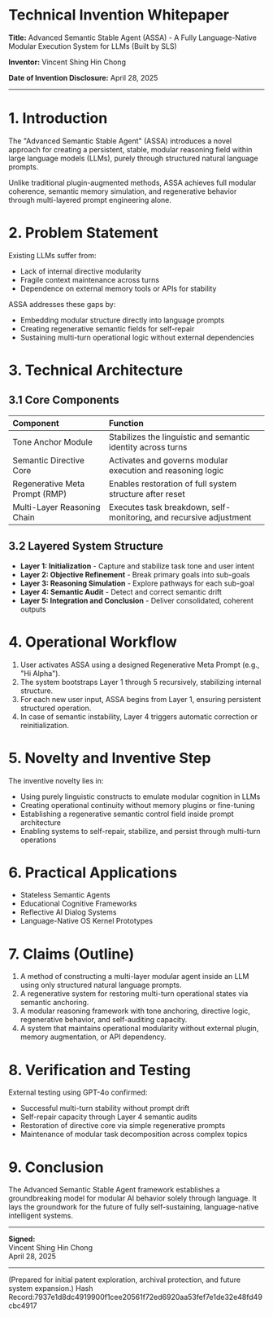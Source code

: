 # Technical Invention Whitepaper 

**Title:** Advanced Semantic Stable Agent (ASSA) - A Fully Language-Native Modular Execution System for LLMs (Built by SLS)

**Inventor:** Vincent Shing Hin Chong 

**Date of Invention Disclosure:** April 28, 2025

---

# 1. Introduction

The "Advanced Semantic Stable Agent" (ASSA) introduces a novel approach for creating a persistent, stable, modular reasoning field within large language models (LLMs), purely through structured natural language prompts.

Unlike traditional plugin-augmented methods, ASSA achieves full modular coherence, semantic memory simulation, and regenerative behavior through multi-layered prompt engineering alone.

# 2. Problem Statement

Existing LLMs suffer from:
- Lack of internal directive modularity
- Fragile context maintenance across turns
- Dependence on external memory tools or APIs for stability

ASSA addresses these gaps by:
- Embedding modular structure directly into language prompts
- Creating regenerative semantic fields for self-repair
- Sustaining multi-turn operational logic without external dependencies

# 3. Technical Architecture

## 3.1 Core Components

| Component | Function |
|:---------|:---------|
| Tone Anchor Module | Stabilizes the linguistic and semantic identity across turns |
| Semantic Directive Core | Activates and governs modular execution and reasoning logic |
| Regenerative Meta Prompt (RMP) | Enables restoration of full system structure after reset |
| Multi-Layer Reasoning Chain | Executes task breakdown, self-monitoring, and recursive adjustment |

## 3.2 Layered System Structure

- **Layer 1: Initialization** - Capture and stabilize task tone and user intent
- **Layer 2: Objective Refinement** - Break primary goals into sub-goals
- **Layer 3: Reasoning Simulation** - Explore pathways for each sub-goal
- **Layer 4: Semantic Audit** - Detect and correct semantic drift
- **Layer 5: Integration and Conclusion** - Deliver consolidated, coherent outputs

# 4. Operational Workflow

1. User activates ASSA using a designed Regenerative Meta Prompt (e.g., "Hi Alpha").
2. The system bootstraps Layer 1 through 5 recursively, stabilizing internal structure.
3. For each new user input, ASSA begins from Layer 1, ensuring persistent structured operation.
4. In case of semantic instability, Layer 4 triggers automatic correction or reinitialization.

# 5. Novelty and Inventive Step

The inventive novelty lies in:
- Using purely linguistic constructs to emulate modular cognition in LLMs
- Creating operational continuity without memory plugins or fine-tuning
- Establishing a regenerative semantic control field inside prompt architecture
- Enabling systems to self-repair, stabilize, and persist through multi-turn operations

# 6. Practical Applications

- Stateless Semantic Agents
- Educational Cognitive Frameworks
- Reflective AI Dialog Systems
- Language-Native OS Kernel Prototypes

# 7. Claims (Outline)

1. A method of constructing a multi-layer modular agent inside an LLM using only structured natural language prompts.
2. A regenerative system for restoring multi-turn operational states via semantic anchoring.
3. A modular reasoning framework with tone anchoring, directive logic, regenerative behavior, and self-auditing capacity.
4. A system that maintains operational modularity without external plugin, memory augmentation, or API dependency.

# 8. Verification and Testing

External testing using GPT-4o confirmed:
- Successful multi-turn stability without prompt drift
- Self-repair capacity through Layer 4 semantic audits
- Restoration of directive core via simple regenerative prompts
- Maintenance of modular task decomposition across complex topics

# 9. Conclusion

The Advanced Semantic Stable Agent framework establishes a groundbreaking model for modular AI behavior solely through language. It lays the groundwork for the future of fully self-sustaining, language-native intelligent systems.

---

**Signed:**  
Vincent Shing Hin Chong  
April 28, 2025

---

(Prepared for initial patent exploration, archival protection, and future system expansion.)
Hash Record:7937e1d8dc4919900f1cee20561f72ed6920aa53fef7e1de32e48fd49cbc4917
